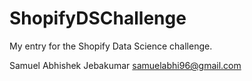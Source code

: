 # ShopifyDSChallenge
My entry for the Shopify Data Science challenge.

Samuel Abhishek Jebakumar
samuelabhi96@gmail.com